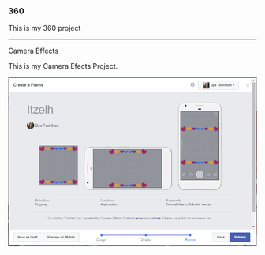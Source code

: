 ### 360

<script src="//360.vizor.io/scripts/embed.js" data-vizorurl="https://360.vizor.io/embed/v/v3b1v" ></script>

This is my 360 project

***

Camera Effects

This is my Camera Efects Project.

![Itzelh](https://github.com/Vitzelh/Vitzelh.github.io/blob/master/Itzelh.PNG?raw=true "Optional Title")
